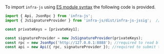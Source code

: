 To import `infra-js` using [ES module syntax](https://en.wikipedia.org/wiki/ECMAScript) the following code is provided.
```javascript
import { Api, JsonRpc } from 'infra-js';
import { JsSignatureProvider } from 'infra-js/dist/infra-js-jssig';  // development only

const privateKeys = [privateKey1];

const signatureProvider = new JsSignatureProvider(privateKeys);
const rpc = new JsonRpc('http://127.0.0.1:8888'); //required to read blockchain state
const api = new Api({ rpc, signatureProvider }); //required to submit transactions
```